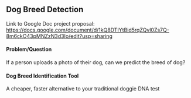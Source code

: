 ## Dog Breed Detection

Link to Google Doc project proposal: https://docs.google.com/document/d/1kQ8DTIYtBid5rqZQvl0Zs7Q-8m6ckO43pMNZzN3d3Io/edit?usp=sharing

#### Problem/Question
If a person uploads a photo of their dog, can we predict the breed of dog? 
#### Dog Breed Identification Tool
A cheaper, faster alternative to your traditional doggie DNA test
